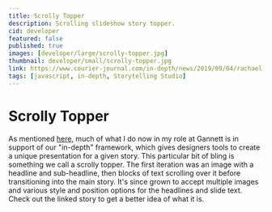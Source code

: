 ```yaml
---
title: Scrolly Topper
description: Scrolling slideshow story topper.
cid: developer
featured: false
published: true
images: [developer/large/scrolly-topper.jpg]
thumbnail: developer/small/scrolly-topper.jpg
link: https://www.courier-journal.com/in-depth/news/2019/09/04/rachael-denhollander-sacrifice-continues-after-accusing-usa-gymnastics-larry-nassar/1919109001/
tags: [javascript, in-depth, Storytelling Studio]
---
```


# Scrolly Topper

As mentioned [here](../in-depth-editor/), much of what I do now in my role at Gannett is in support of our "in-depth" framework, which gives designers tools to create a unique presentation for a given story. This particular bit of bling is something we call a scrolly topper. The first iteration was an image with a headline and sub-headline, then blocks of text scrolling over it before transitioning into the main story. It's since grown to accept multiple images and various style and position options for the headlines and slide text. Check out the linked story to get a better idea of what it is.

<!-- {% include external-link.html url=page.link text="Scrolly Topper" %} -->
